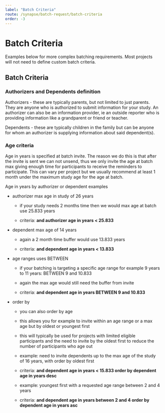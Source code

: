 ```yaml
---
label: "Batch Criteria"
route: /synapse/batch-request/batch-criteria
order: -3
---
```

# Batch Criteria

Examples below for more complex batching requirements. Most projects will not need to define custom batch criteria.

## Batch Criteria

### Authorizers and Dependents definition

Authorizers - these are typically parents, but not limited to just parents. They are anyone who is authorized to submit information for your study. An authorizer can also be an information provider, ie an outside reporter who is providing information like a grandparent or friend or teacher.

Dependents - these are typically children in the family but can be anyone for whom an authorizer is supplying information about said dependent(s).

### Age criteria

Age in years is specified at batch invite. The reason we do this is that after the invite is sent we can not unsend, thus we only invite the age at batch max giving enough time for participants to receive the reminders to participate. This can vary per project but we usually recommend at least 1 month under the maximum study age for the age at batch.

Age in years by authorizer or dependent examples

-   authorizer max age in study of 26 years
    
    -   if your study needs 2 months time then we would max age at batch use 25.833 years
        
    -   criteria: **and authorizer age in years < 25.833**
        
    
-   dependent max age of 14 years
    
    -   again a 2 month time buffer would use 13.833 years
        
    -   criteria: **and dependent age in years < 13.833**
        
    
-   age ranges uses BETWEEN
    
    -   if your batching is targeting a specific age range for example 9 years to 11 years: BETWEEN 9 and 10.833
        
    -   again the max age would still need the buffer from invite
        
    -   criteria: **and dependent age in years BETWEEN 9 and 10.833**
        
    
-   order by
    
    -   you can also order by age
        
    -   this allows you for example to invite within an age range or a max age but by oldest or youngest first
        
    -   this will typically be used for projects with limited eligible participants and the need to invite by the oldest first to reduce the number of participants who age out
        
    -   example: need to invite dependents up to the max age of the study of 16 years, with order by oldest first
        
    -   criteria: **and dependent age in years < 15.833 order by dependent age in years desc**
        
    -   example: youngest first with a requested age range between 2 and 4 years
        
    -   criteria: **and dependent age in years between 2 and 4 order by dependent age in years asc**
